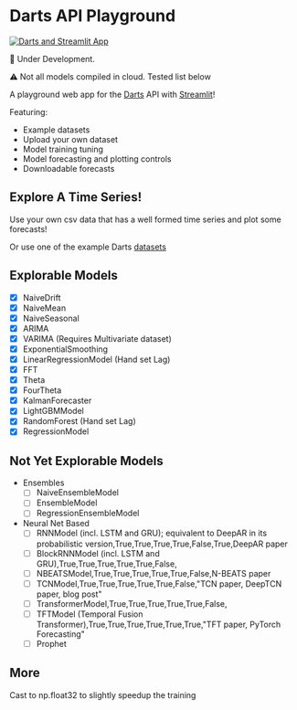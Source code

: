 # Darts API Playground

[![Darts and Streamlit App](https://static.streamlit.io/badges/streamlit_badge_black_white.svg)](https://share.streamlit.io/gerardrbentley/darts-playground/main)

:construction: Under Development.

:warning: Not all models compiled in cloud.
Tested list below

A playground web app for the [Darts](https://unit8co.github.io/darts/) API with [Streamlit](https://streamlit.io)!

Featuring:

- Example datasets
- Upload your own dataset
- Model training tuning
- Model forecasting and plotting controls
- Downloadable forecasts

## Explore A Time Series!

Use your own csv data that has a well formed time series and plot some forecasts!

Or use one of the example Darts [datasets](https://github.com/unit8co/darts/tree/master/datasets)

## Explorable Models

- [X] NaiveDrift
- [X] NaiveMean
- [X] NaiveSeasonal
- [X] ARIMA
- [X] VARIMA (Requires Multivariate dataset)
- [X] ExponentialSmoothing
- [X] LinearRegressionModel (Hand set Lag)
- [X] FFT
- [X] Theta
- [X] FourTheta
- [X] KalmanForecaster
- [X] LightGBMModel
- [X] RandomForest (Hand set Lag)
- [X] RegressionModel

## Not Yet Explorable Models

- Ensembles
  - [ ] NaiveEnsembleModel
  - [ ] EnsembleModel
  - [ ] RegressionEnsembleModel
- Neural Net Based
  - [ ] RNNModel (incl. LSTM and GRU); equivalent to DeepAR in its probabilistic version,True,True,True,True,False,True,DeepAR paper
  - [ ] BlockRNNModel (incl. LSTM and GRU),True,True,True,True,True,False,
  - [ ] NBEATSModel,True,True,True,True,True,False,N-BEATS paper
  - [ ] TCNModel,True,True,True,True,True,False,"TCN paper, DeepTCN paper, blog post"
  - [ ] TransformerModel,True,True,True,True,True,False,
  - [ ] TFTModel (Temporal Fusion Transformer),True,True,True,True,True,True,"TFT paper, PyTorch Forecasting"
  - [ ] Prophet

## More

Cast to np.float32 to slightly speedup the training